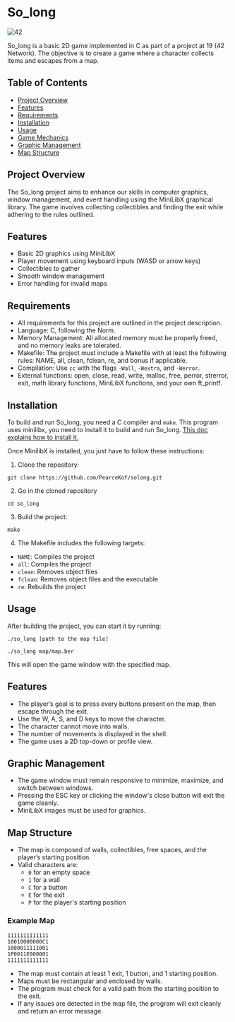 # So_long
![42](https://img.shields.io/badge/School-42-black?style=flat-square&logo=42)

So_long is a basic 2D game implemented in C as part of a project at 19 (42 Network). The objective is to create a game where a character collects items and escapes from a map. 

## Table of Contents

- [Project Overview](#project-overview)
- [Features](#features)
- [Requirements](#requirements)
- [Installation](#installation)
- [Usage](#usage)
- [Game Mechanics](#game-mechanics)
- [Graphic Management](#graphic-management)
- [Map Structure](#map-structure)

## Project Overview

The So_long project aims to enhance our skills in computer graphics, window management, and event handling using the MiniLibX graphical library. The game involves collecting collectibles and finding the exit while adhering to the rules outlined.

## Features

- Basic 2D graphics using MiniLibX
- Player movement using keyboard inputs (WASD or arrow keys)
- Collectibles to gather
- Smooth window management
- Error handling for invalid maps

## Requirements

- All requirements for this project are outlined in the project description.
- Language: C, following the Norm.
- Memory Management: All allocated memory must be properly freed, and no memory leaks are tolerated.
- Makefile: The project must include a Makefile with at least the following rules: NAME, all, clean, fclean, re, and bonus if applicable.
- Compilation: Use `cc` with the flags `-Wall`, `-Wextra`, and `-Werror`.
- External functions: open, close, read, write, malloc, free, perror, strerror, exit, math library functions, MiniLibX functions, and your own ft_printf.

## Installation

To build and run So_long, you need a C compiler and `make`. This program uses minilibx, you need to install it to build and run So_long. [This doc explains how to install it.](https://harm-smits.github.io/42docs/libs/minilibx/getting_started.html)

Once MinilibX is installed, you just have to follow these instructions:

1. Clone the repository:
```
git clone https://github.com/PearceKof/solong.git
```
2. Go in the cloned repository
```
cd so_long
```
3. Build the project:
```
make
```
4. The Makefile includes the following targets:
- `NAME`: Compiles the project
- `all`: Compiles the project
- `clean`: Removes object files
- `fclean`: Removes object files and the executable
- `re`: Rebuilds the project

## Usage

After building the project, you can start it by running:
```
./so_long [path to the map file]
```
```
./so_long map/map.ber
```
This will open the game window with the specified map.

## Features

- The player’s goal is to press every buttons present on the map, then escape through the exit.
- Use the W, A, S, and D keys to move the character.
- The character cannot move into walls.
- The number of movements is displayed in the shell.
- The game uses a 2D top-down or profile view.

## Graphic Management

- The game window must remain responsive to minimize, maximize, and switch between windows.
- Pressing the ESC key or clicking the window's close button will exit the game cleanly.
- MiniLibX images must be used for graphics.

## Map Structure

- The map is composed of walls, collectibles, free spaces, and the player’s starting position.
- Valid characters are: 
  - `0` for an empty space
  - `1` for a wall
  - `C` for a button
  - `E` for the exit
  - `P` for the player's starting position

### Example Map
```
1111111111111
10010000000C1
1000011111001
1P0011E000001
1111111111111
```


- The map must contain at least 1 exit, 1 button, and 1 starting position.
- Maps must be rectangular and enclosed by walls.
- The program must check for a valid path from the starting position to the exit.
- If any issues are detected in the map file, the program will exit cleanly and return an error message.

